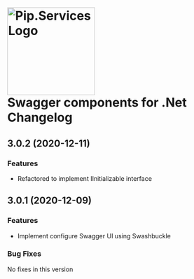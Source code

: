 # <img src="https://uploads-ssl.webflow.com/5ea5d3315186cf5ec60c3ee4/5edf1c94ce4c859f2b188094_logo.svg" alt="Pip.Services Logo" width="200"> <br/> Swagger components for .Net Changelog

## <a name="3.0.2"></a> 3.0.2 (2020-12-11)

### Features
* Refactored to implement IInitializable interface


## <a name="3.0.1"></a> 3.0.1 (2020-12-09)

### Features
* Implement configure Swagger UI using Swashbuckle

### Bug Fixes
No fixes in this version

